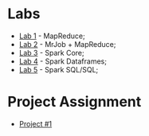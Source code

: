 # Labs

* [Lab 1](lab1) - MapReduce;
* [Lab 2](lab2) - MrJob + MapReduce;
* [Lab 3](lab3) - Spark Core;
* [Lab 4](lab4) - Spark Dataframes;
* [Lab 5](lab5) - Spark SQL/SQL;

<!--
-->
# Project Assignment

* [Project #1](https://github.com/github/smduarte/spbd-2425/blob/main/docs/labs/projs/spbp2425_tp1.ipynb)

